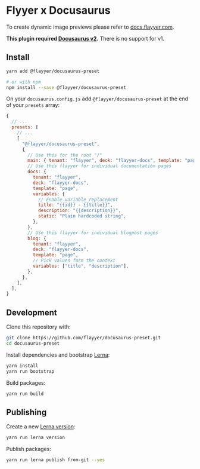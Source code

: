 # Flyyer x Docusaurus

To create dynamic image previews please refer to [docs.flayyer.com](http://docs.flayyer.com/).

**This plugin required [Docusaurus v2](https://v2.docusaurus.io/).** There is no support for v1.

## Install

```bash
yarn add @flayyer/docusaurus-preset

# or with npm
npm install --save @flayyer/docusaurus-preset
```

On your `docusaurus.config.js` add `@flayyer/docusaurus-preset` at the end of your `presets` array:

```js
{
  // ...
  presets: [
    // ...
    [
      "@flayyer/docusaurus-preset",
      {
        // Use this for the root "/"
        main: { tenant: "flayyer", deck: "flayyer-docs", template: "page" },
        // Use this flayyer for individual documentation pages
        docs: {
          tenant: "flayyer",
          deck: "flayyer-docs",
          template: "page",
          variables: {
            // Enable variable replacement
            title: "{{id}} - {{title}}",
            description: "{{description}}",
            static: "Plain hardcoded string",
          },
        },
        // Use this flayyer for individual blogpost pages
        blog: {
          tenant: "flayyer",
          deck: "flayyer-docs",
          template: "page",
          // Pick values form the context
          variables: ["title", "description"],
        },
      },
    ],
  ],
}
```

## Development

Clone this repository with:

```bash
git clone https://github.com/flayyer/docusaurus-preset.git
cd docusaurus-preset
```

Install dependencies and bootstrap [Lerna](https://github.com/lerna/lerna/):

```bash
yarn install
yarn run bootstrap
```

Build packages:

```bash
yarn run build
```

## Publishing

Create a new [Lerna version](https://github.com/lerna/lerna/tree/main/commands/version#readme):

```bash
yarn run lerna version
```

Publish packages:

```bash
yarn run lerna publish from-git --yes
```
